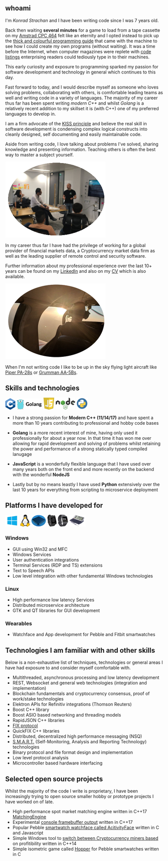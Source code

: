 ## whoami

I'm *Konrad Strachan* and I have been writing code since I was 7 years old.

Back then waiting **several minutes** for a game to load from a tape cassette on my [Amstrad CPC 464](http://www.computinghistory.org.uk/det/2805/Amstrad-CPC-464/) felt like an eternity and I opted instead to pick up the [thick and colourful programming guide](https://lh3.googleusercontent.com/proxy/Oh-u9qjVUXRu4JTeeWaQ1TLn8pF71VymXqLiasxwowI6KLrJTwhjuKIgy_ogEqV4cxaPnWew5mKeXgSiaMuaUWdGlwNGgb5bORVvYw) that came with the machine to see how I could create my own programs (without waiting). It was a time before the Internet, when computer magazines were replete with [code listings](https://arstechnica.com/staff/2018/11/first-encounter-compute-magazine-and-its-glorious-tedious-type-in-code/) enterprising readers could tediously type in to their machines.

This early curiosity and exposure to programming sparked my passion for software development and technology in general which continues to this day.

Fast forward to today, and I would describe myself as someone who loves solving problems, collaborating with others, is comfortable leading teams as well and writing code in a variety of languages. The majority of my career thus far has been spent writing *modern C++* and whilst *Golang* is a relatively recent addition to my skillset it is (with C++) one of my preferred languages to develop in.

I am a firm advocate of the [KISS principle](https://en.wikipedia.org/wiki/KISS_principle) and believe the real skill in software development is condensing complex logical constructs into cleanly designed, self documenting and easily maintainable code.

Aside from writing code, I love talking about problems I've solved, sharing knowledge and presenting information. Teaching others is often the best way to master a subject yourself.

![About me - flying](img/aboutmetalking.png)

In my career thus far I have had the privilege of working for a global provider of financial markets data, a Cryptocurrency market data firm as well as the leading supplier of remote control and security software. 

Further information about my professional experience over the last 10+ years can be found on my [LinkedIn](https://www.linkedin.com/in/konrad-strachan/) and also on my [CV](KonradStrachanCV2020.pdf) which is also available.

![About me - flying](img/aboutmeflying.png)

When I'm not writing code I like to be up in the sky flying light aircraft like [Piper PA-28s](https://en.wikipedia.org/wiki/Piper_PA-28_Cherokee) or [Grumman AA-5Bs](https://en.wikipedia.org/wiki/Grumman_American_AA-5).

## Skills and technologies

![C++](img/cpp.png)  ![Golang](img/golang.png)  ![JavaScript](img/js.png)  ![NodeJS](img/nodejs.png)  ![Python](img/python.png)

* I have a strong passion for **Modern C++ (11/14/17)** and have spent a more than 10 years contributing to professional and hobby code bases

* **Golang** is a more recent interest of mine, having only used it professionally for about a year now. In that time it has won me over allowing for rapid development and solving of problems whilst retaining the power and performance of a strong statically typed compiled lanugage

* **JavaScript** is a wonderfully flexible language that I have used over many years both on the front end and more recently on the backend with the wonderful **NodeJS**

* Lastly but by no means leastly I have used **Python** extensively over the last 10 years for everything from scripting to microservice deployment

## Platforms I have developed for

![Windows](img/win.png) ![Linux](img/linux.png) ![low level](img/chip.png) ![Smartwatches](img/watch.png) ![Smartwatches](img/watchfitbit.png) ![Psion](img/psionepoc32.png)

### Windows 
* GUI using Win32 and MFC
* Windows Services
* User authentication integrations
* Terminal Services (RDP and TS) extensions
* Text to Speech APIs
* Low level integration with other fundamental Windows technologies

### Linux 
* High performance low latency Services
* Distributed microservice architecture
* GTK and QT libraries for GUI development

### Wearables
* Watchface and App development for Pebble and Fitbit smartwatches

## Technologies I am familiar with and other skills

Below is a non-exhaustive list of techniques, technologies or general areas I have had exposure to and consider myself comfortable with.

* Multithreaded, asynchronous processing and low latency development
* REST, Websocket and general web technologies (integration and implementation)
* Blockchain fundamentals and cryptocurrency consensus, proof of work/stake technologies
* Elektron APIs for Refinitiv integrations (Thomson Reuters)
* Boost C++ library 
* Boost ASIO based networking and threading models
* RapidJSON C++ libraries
* [FIX protocol](https://en.wikipedia.org/wiki/Financial_Information_eXchange)
* QuickFIX C++ libraries
* Distributed, decentralized high performance messaging (NSQ)
* [S.M.A.R.T.](https://en.wikipedia.org/wiki/S.M.A.R.T.) (Self-Monitoring, Analysis and Reporting Technology) technologies
* Binary protocol and file format design and implementation
* Low level protocol analysis
* Microcontroller based hardware interfacing

## Selected open source projects

Whilst the majority of the code I write is proprietary, I have been increasingly trying to open source smaller hobby or prototype projects I have worked on of late.

* High performance spot market matching engine written in C++17 [MatchingEngine](https://github.com/konradstrachan/MatchingEngine)
* Experimental [console framebuffer output](https://github.com/konradstrachan/ConsoleExperiments) written in C++17 
* Popular Pebble [smartwatch watchface called AcitivityFace](https://github.com/konradstrachan/Pebble_ActivityWatchFace) written in C and Javascript
* Simple Windows tool to [switch between Cryptocurrency miners based](https://github.com/konradstrachan/miningswitcher) on profitibility written in C++14 
* Simple isometric game called [Hopper](https://github.com/konradstrachan/Pebble_HopperGame) for Pebble smartwatches written in C 
